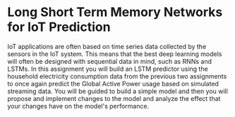 # Long Short Term Memory Networks for IoT Prediction

IoT applications are often based on time series data collected by the sensors in the IoT system. This means that the best deep learning models will often be designed with sequential data in mind, such as RNNs and LSTMs. In this assignment you will build an LSTM predictor using the household electricity consumption data from the previous two assignments to once again predict the Global Active Power usage based on simulated streaming data. You will be guided to build a simple model and then you will propose and implement changes to the model and analyze the effect that your changes have on the model's performance.
